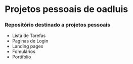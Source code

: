# Projetos pessoais de oadluis
### Repositório destinado a projetos pessoais
- Lista de Tarefas
- Paginas de Login
- Landing pages
- Fomulários
- Portifólio
